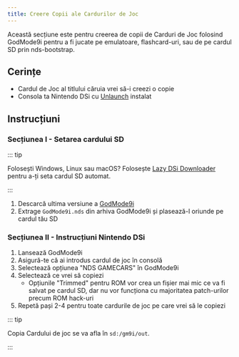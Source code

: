 ```yaml
---
title: Creere Copii ale Cardurilor de Joc
---
```


Această secțiune este pentru creerea de copii de Carduri de Joc folosind GodMode9i pentru a fi jucate pe emulatoare, flashcard-uri, sau de pe cardul SD prin nds-bootstrap.

## Cerințe
- Cardul de Joc al titlului căruia vrei să-i creezi o copie
- Consola ta Nintendo DSi cu [Unlaunch](installing-unlaunch) instalat

## Instrucțiuni
### Secțiunea I - Setarea cardului SD

::: tip

Folosești Windows, Linux sau macOS? Folosește [Lazy DSi Downloader](lazy-dsi-downloader) pentru a-ți seta cardul SD automat.

:::

1. Descarcă ultima versiune a [GodMode9i](https://github.com/DS-Homebrew/GodMode9i/releases)
1. Extrage `GodMode9i.nds` din arhiva GodMode9i și plasează-l oriunde pe cardul tău SD

### Secțiunea II - Instrucțiuni Nintendo DSi
1. Lansează GodMode9i
1. Asigură-te că ai introdus cardul de joc în consolă
1. Selectează opțiunea "NDS GAMECARS" în GodMode9i
1. Selectează ce vrei să copiezi
   - Opțiunile "Trimmed" pentru ROM vor crea un fișier mai mic ce va fi salvat pe cardul SD, dar nu vor funcționa cu majoritatea patch-urilor precum ROM hack-uri
1. Repetă pași 2-4 pentru toate cardurile de joc pe care vrei să le copiezi

::: tip

Copia Cardului de joc se va afla în `sd:/gm9i/out`.

:::
